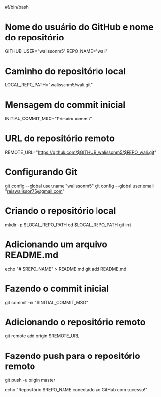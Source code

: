 
#!/bin/bash

# Nome do usuário do GitHub e nome do repositório
GITHUB_USER="walissonm5"
REPO_NAME="wali"

# Caminho do repositório local
LOCAL_REPO_PATH="walissonm5/wali.git"

# Mensagem do commit inicial
INITIAL_COMMIT_MSG="Primeiro commit"

# URL do repositório remoto
REMOTE_URL="https://github.com/$GITHUB_walissonm5/$REPO_wali.git"

# Configurando Git
git config --global user.name "walissonm5"
git config --global user.email "reiswalisson75@gmail.com"

# Criando o repositório local
mkdir -p $LOCAL_REPO_PATH
cd $LOCAL_REPO_PATH
git init

# Adicionando um arquivo README.md
echo "# $REPO_NAME" > README.md
git add README.md

# Fazendo o commit inicial
git commit -m "$INITIAL_COMMIT_MSG"

# Adicionando o repositório remoto
git remote add origin $REMOTE_URL

# Fazendo push para o repositório remoto
git push -u origin master

echo "Repositório $REPO_NAME conectado ao GitHub com sucesso!"
